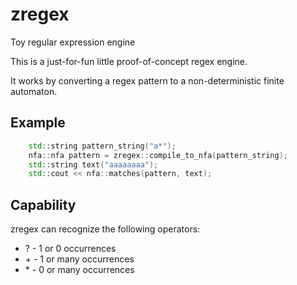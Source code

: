 # zregex
Toy regular expression engine

This is a just-for-fun little proof-of-concept regex engine.

It works by converting a regex pattern to a non-deterministic finite automaton.


## Example
```cpp
	std::string pattern_string("a*");
	nfa::nfa pattern = zregex::compile_to_nfa(pattern_string);
	std::string text("aaaaaaaa");
	std::cout << nfa::matches(pattern, text);
```

## Capability
zregex can recognize the following operators:
* ? - 1 or 0 occurrences 
* \+ - 1 or many occurrences
* \* - 0 or many occurrences
